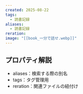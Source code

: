 ```yaml
---
created: 2025-08-22
tags:
  - 読書記録
aliases:
  - 読書記録
reration:
image: "[[book_一分で話せ.webp]]"
---
```

## プロパティ解説
- aliases：検索する際の別名
- tags：タグ管理用
- reration：関連ファイルの紐付け